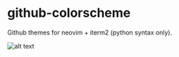 # github-colorscheme
Github themes for neovim + iterm2 (python syntax only).

![alt text](https://drive.google.com/uc?export=download&id=1h1oRiF7--U5DHCMGpjxkV1r4NdFTEs1D "Logo Title Text 1")
